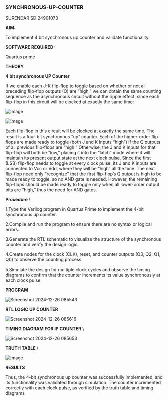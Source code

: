 ### SYNCHRONOUS-UP-COUNTER
SURENDAR SD
24901073

**AIM:**

To implement 4 bit synchronous up counter and validate functionality.

**SOFTWARE REQUIRED:**

Quartus prime

**THEORY**

**4 bit synchronous UP Counter**

If we enable each J-K flip-flop to toggle based on whether or not all preceding flip-flop outputs (Q) are “high,” we can obtain the same counting sequence as the asynchronous circuit without the ripple effect, since each flip-flop in this circuit will be clocked at exactly the same time:

![image](https://github.com/naavaneetha/SYNCHRONOUS-UP-COUNTER/assets/154305477/d5db3fa0-e413-404c-b80e-b2f39d82e7e8)


![image](https://github.com/naavaneetha/SYNCHRONOUS-UP-COUNTER/assets/154305477/52cb61eb-d04b-442d-810c-31185a68410b)

Each flip-flop in this circuit will be clocked at exactly the same time.
The result is a four-bit synchronous “up” counter. Each of the higher-order flip-flops are made ready to toggle (both J and K inputs “high”) if the Q outputs of all previous flip-flops are “high.”
Otherwise, the J and K inputs for that flip-flop will both be “low,” placing it into the “latch” mode where it will maintain its present output state at the next clock pulse.
Since the first (LSB) flip-flop needs to toggle at every clock pulse, its J and K inputs are connected to Vcc or Vdd, where they will be “high” all the time.
The next flip-flop need only “recognize” that the first flip-flop’s Q output is high to be made ready to toggle, so no AND gate is needed.
However, the remaining flip-flops should be made ready to toggle only when all lower-order output bits are “high,” thus the need for AND gates.


**Procedure**
\\

1.Type the Verilog program in Quartus Prime to implement the 4-bit synchronous up
 counter.
 
 2.Compile and run the program to ensure there are no syntax or logical errors.
 
 3.Generate the RTL schematic to visualize the structure of the synchronous counter and
 verify the design logic.
 
 4.Create nodes for the clock (CLK), reset, and counter outputs (Q3, Q2, Q1, Q0) to
 observe the counting process.
 
 5.Simulate the design for multiple clock cycles and observe the timing diagrams to
confirm that the counter increments its value synchronously at each clock pulse.


**PROGRAM**


   ![Screenshot 2024-12-26 085543](https://github.com/user-attachments/assets/af92df79-34d8-469f-92d9-68aa19be0ed0)


**RTL LOGIC UP COUNTER**

   
   ![Screenshot 2024-12-26 085616](https://github.com/user-attachments/assets/2ae01639-1435-4e29-942f-b941f6e665c0)


**TIMING DIAGRAM FOR IP COUNTER**
\\
   
   ![Screenshot 2024-12-26 085653](https://github.com/user-attachments/assets/9ca80d3e-56a3-477d-9d76-6b01e6550d82)

   

**TRUTH TABLE**
\\

   ![image](https://github.com/user-attachments/assets/4aaa40a9-c594-48f2-b7ba-92a6e3f2c4c0)


**RESULTS**

 Thus, the 4-bit synchronous up counter was successfully implemented, and its
 functionality was validated through simulation. The counter incremented correctly with
 each clock pulse, as verified by the truth table and timing diagrams

